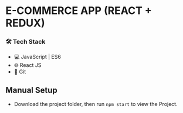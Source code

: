# E-COMMERCE APP (REACT + REDUX)

### 🛠️ Tech Stack

-   💻 JavaScript | ES6
-   🌐 React JS
-   🔧 Git

## Manual Setup

-   Download the project folder, then run `npm start` to view the Project.
